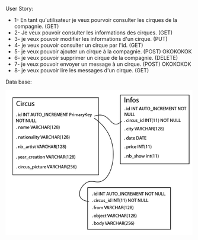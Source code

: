 User Story:

- 1- En tant qu'utilisateur je veux pourvoir consulter les cirques de la compagnie. (GET)
- 2- Je veux pouvoir consulter les informations des cirques. (GET)
- 3- je veux pouvoir modifier les informations d'un cirque. (PUT)
- 4- je veux pouvoir consulter un cirque par l'id. (GET)
- 5- je veux pouvoir ajouter un cirque à la compagnie. (POST) OKOKOKOK
- 6- je veux pouvoir supprimer un cirque de la compagnie. (DELETE)
- 7- je veux pouvoir envoyer un message à un cirque. (POST) OKOKOKOK
- 8- je veux pouvoir lire les messages d'un cirque. (GET)


Data base:

![alt text](wc-UI/src/assets/images/db.png)